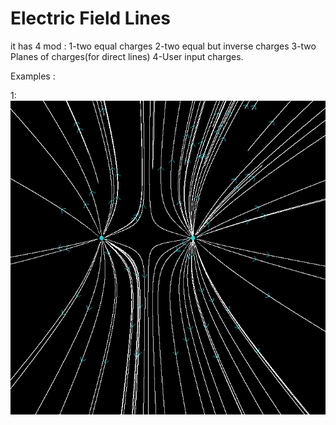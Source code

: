 
# Electric Field Lines
it has 4 mod : 1-two equal charges 2-two equal but inverse charges 3-two Planes of charges(for direct lines) 4-User input charges.


Examples :


1:
![number1](https://raw.githubusercontent.com/k3rn3lpanicc/Cpp-Playground/master/electricfield/1.png?raw=true)
